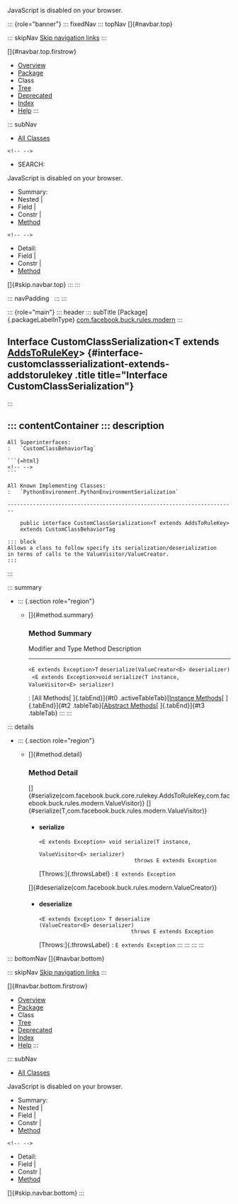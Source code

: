 <div>

JavaScript is disabled on your browser.

</div>

::: {role="banner"}
::: fixedNav
::: topNav
[]{#navbar.top}

::: skipNav
[Skip navigation links](#skip.navbar.top "Skip navigation links")
:::

[]{#navbar.top.firstrow}

-   [Overview](../../../../../index.html)
-   [Package](package-summary.html)
-   Class
-   [Tree](package-tree.html)
-   [Deprecated](../../../../../deprecated-list.html)
-   [Index](../../../../../index-all.html)
-   [Help](../../../../../help-doc.html)
:::

::: subNav
-   [All Classes](../../../../../allclasses.html)

```{=html}
<!-- -->
```
-   SEARCH:

<div>

<div>

JavaScript is disabled on your browser.

</div>

</div>

<div>

-   Summary: 
-   Nested \| 
-   Field \| 
-   Constr \| 
-   [Method](#method.summary)

```{=html}
<!-- -->
```
-   Detail: 
-   Field \| 
-   Constr \| 
-   [Method](#method.detail)

</div>

[]{#skip.navbar.top}
:::
:::

::: navPadding
 
:::
:::

::: {role="main"}
::: header
::: subTitle
[Package]{.packageLabelInType} [com.facebook.buck.rules.modern](package-summary.html)
:::

## Interface CustomClassSerialization\<T extends [AddsToRuleKey](../../core/rulekey/AddsToRuleKey.html "interface in com.facebook.buck.core.rulekey")\> {#interface-customclassserializationt-extends-addstorulekey .title title="Interface CustomClassSerialization"}
:::

::: contentContainer
::: description
-   

    All Superinterfaces:
    :   `CustomClassBehaviorTag`

    ```{=html}
    <!-- -->
    ```

    All Known Implementing Classes:
    :   `PythonEnvironment.PythonEnvironmentSerialization`

    ------------------------------------------------------------------------

        public interface CustomClassSerialization<T extends AddsToRuleKey>
        extends CustomClassBehaviorTag

    ::: block
    Allows a class to follow specify its serialization/deserialization
    in terms of calls to the ValueVisitor/ValueCreator.
    :::
:::

::: summary
-   ::: {.section role="region"}
    -   []{#method.summary}

        ### Method Summary

          Modifier and Type             Method                                                         Description
          ----------------------------- -------------------------------------------------------------- -------------
          `<E extends Exception>T`      `deserialize​(ValueCreator<E> deserializer)`                     
          `<E extends Exception>void`   `serialize​(T instance,          ValueVisitor<E> serializer)`    

          : [All Methods[ ]{.tabEnd}]{#t0 .activeTableTab}[[Instance
          Methods](javascript:show(2);)[ ]{.tabEnd}]{#t2
          .tableTab}[[Abstract
          Methods](javascript:show(4);)[ ]{.tabEnd}]{#t3 .tableTab}
    :::
:::

::: details
-   ::: {.section role="region"}
    -   []{#method.detail}

        ### Method Detail

        []{#serialize(com.facebook.buck.core.rulekey.AddsToRuleKey,com.facebook.buck.rules.modern.ValueVisitor)}
        []{#serialize(T,com.facebook.buck.rules.modern.ValueVisitor)}

        -   #### serialize

            ``` methodSignature
            <E extends Exception> void serialize​(T instance,
                                                 ValueVisitor<E> serializer)
                                          throws E extends Exception
            ```

            [Throws:]{.throwsLabel}
            :   `E extends Exception`

        []{#deserialize(com.facebook.buck.rules.modern.ValueCreator)}

        -   #### deserialize

            ``` methodSignature
            <E extends Exception> T deserialize​(ValueCreator<E> deserializer)
                                         throws E extends Exception
            ```

            [Throws:]{.throwsLabel}
            :   `E extends Exception`
    :::
:::
:::
:::

::: bottomNav
[]{#navbar.bottom}

::: skipNav
[Skip navigation links](#skip.navbar.bottom "Skip navigation links")
:::

[]{#navbar.bottom.firstrow}

-   [Overview](../../../../../index.html)
-   [Package](package-summary.html)
-   Class
-   [Tree](package-tree.html)
-   [Deprecated](../../../../../deprecated-list.html)
-   [Index](../../../../../index-all.html)
-   [Help](../../../../../help-doc.html)
:::

::: subNav
-   [All Classes](../../../../../allclasses.html)

<div>

<div>

JavaScript is disabled on your browser.

</div>

</div>

<div>

-   Summary: 
-   Nested \| 
-   Field \| 
-   Constr \| 
-   [Method](#method.summary)

```{=html}
<!-- -->
```
-   Detail: 
-   Field \| 
-   Constr \| 
-   [Method](#method.detail)

</div>

[]{#skip.navbar.bottom}
:::
